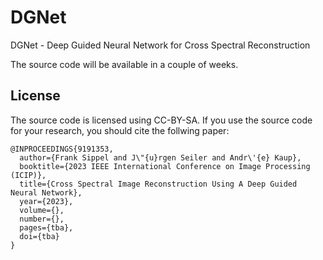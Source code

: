# DGNet
DGNet -  Deep Guided Neural Network for Cross Spectral Reconstruction

The source code will be available in a couple of weeks.

## License
The source code is licensed using CC-BY-SA.
If you use the source code for your research, you should cite the follwing paper:
```
@INPROCEEDINGS{9191353,
  author={Frank Sippel and J\"{u}rgen Seiler and Andr\'{e} Kaup},
  booktitle={2023 IEEE International Conference on Image Processing (ICIP)}, 
  title={Cross Spectral Image Reconstruction Using A Deep Guided Neural Network}, 
  year={2023},
  volume={},
  number={},
  pages={tba},
  doi={tba}
}
```
